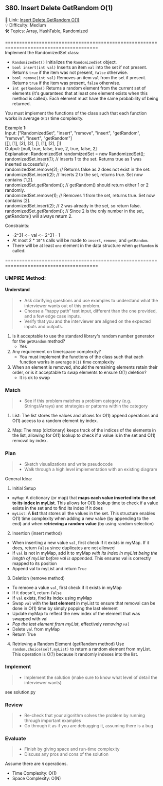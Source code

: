 ## 380. Insert Delete GetRandom O(1)
🔗  Link: [Insert Delete GetRandom O(1)](https://leetcode.com/problems/insert-delete-getrandom-o1/description/)<br>
💡 Difficulty: Medium<br>
🛠️ Topics: Array, HashTable, Randomized<br>

=======================================================================================<br>
Implement the RandomizedSet class:

- `RandomizedSet()` Initializes the `RandomizedSet` object.
- `bool insert(int val)` Inserts an item `val` into the set if not present. Returns `true` if the item was not present, `false` otherwise.
- `bool remove(int val)` Removes an item `val` from the set if present. Returns `true` if the item was present, `false` otherwise.
- `int getRandom()` Returns a random element from the current set of elements (it's guaranteed that at least one element exists when this method is called). Each element must have the same probability of being returned.

You must implement the functions of the class such that each function works in average `O(1)` time complexity.<br>

Example 1:<br>
Input: ["RandomizedSet", "insert", "remove", "insert", "getRandom", "remove", "insert", "getRandom"]<br>
[[], [1], [2], [2], [], [1], [2], []]<br>
Output: [null, true, false, true, 2, true, false, 2]<br>
Explanation: RandomizedSet randomizedSet = new RandomizedSet();<br>
randomizedSet.insert(1); // Inserts 1 to the set. Returns true as 1 was inserted successfully.<br>
randomizedSet.remove(2); // Returns false as 2 does not exist in the set.<br>
randomizedSet.insert(2); // Inserts 2 to the set, returns true. Set now contains [1,2].<br>
randomizedSet.getRandom(); // getRandom() should return either 1 or 2 randomly.<br>
randomizedSet.remove(1); // Removes 1 from the set, returns true. Set now contains [2].<br>
randomizedSet.insert(2); // 2 was already in the set, so return false.<br>
randomizedSet.getRandom(); // Since 2 is the only number in the set, getRandom() will always return 2.<br>


Constraints:<br>
- -2^31 <= val <= 2^31 - 1
- At most 2 * `10^5` calls will be made to `insert`, `remove`, and `getRandom`.
- There will be at least `one` element in the data structure when `getRandom` is called.

=======================================================================================<br>
### UMPIRE Method:
#### Understand

> - Ask clarifying questions and use examples to understand what the interviewer wants out of this problem.
> - Choose a “happy path” test input, different than the one provided, and a few edge case inputs. 
> - Verify that you and the interviewer are aligned on the expected inputs and outputs.
1. Is it acceptable to use the standard library's random number generator for the `getRandom` method?
    - Yes
2. Any requirement on time/space complexity?
    - You must implement the functions of the class such that each function works in average `O(1)` time complexity
3. When an element is removed, should the remaining elements retain their order, or is it acceptable to swap elements to ensure O(1) deletion?
    - It is ok to swap


### Match
> - See if this problem matches a problem category (e.g. Strings/Arrays) and strategies or patterns within the category

1) List:
The list stores the values and allows for O(1) append operations and O(1) access to a random element by index.

2) Map: 
The map (dictionary) keeps track of the indices of the elements in the list, allowing for O(1) lookup to check if a value is in the set and O(1) removal by index.


### Plan
> - Sketch visualizations and write pseudocode
> - Walk through a high level implementation with an existing diagram

General Idea: 

1) Initial Setup
- `myMap`: A dictionary (or map) that **maps each value inserted into the set to its index in myList**. This allows for O(1) lookup time to check if a value exists in the set and to find its index if it does
- `myList`: A **list** that stores all the values in the set. This structure enables O(1) time complexity when adding a new value (by appending to the end) and when **retrieving a random value** (by using random selection)

2) Insertion (insert method)
- When inserting a new value `val`, first check if it exists in myMap. If it does, return `False` since duplicates are not allowed
- If `val` is not in myMap, add it to myMap *with its index in myList being the length of myList before val is appended*. This ensures val is correctly mapped to its position
- Append val to myList and return `True`

3) Deletion (remove method)
- To remove a value `val`, first check if it exists in myMap
- If it doesn't, return `False`
- If `val` exists, find its index using myMap
- Swap `val` with the **last element** in myList to ensure that removal can be done in 
O(1) time by simply popping the last element
- Update myMap to reflect the new index of the element that was swapped with val
- *Pop the last element from myList*, effectively *removing `val`*
- Delete `val` from myMap
- Return True

4) Retrieving a Random Element (getRandom method)
Use `random.choice(self.myList)` to return a random element from myList. This operation is O(1) because it randomly indexes into the list.

### Implement
> - Implement the solution (make sure to know what level of detail the interviewer wants)

see solution.py

### Review
> - Re-check that your algorithm solves the problem by running through important examples
> - Go through it as if you are debugging it, assuming there is a bug
### Evaluate
> - Finish by giving space and run-time complexity
> - Discuss any pros and cons of the solution

Assume there are `N` operations. 

- Time Complexity: O(1)
- Space Complexity: O(N)
